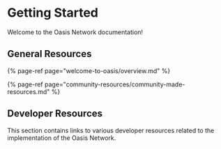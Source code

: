 # Getting Started

Welcome to the Oasis Network documentation!

## General Resources

{% page-ref page="welcome-to-oasis/overview.md" %}

{% page-ref page="community-resources/community-made-resources.md" %}

## Developer Resources

This section contains links to various developer resources related to the implementation of the Oasis Network.

